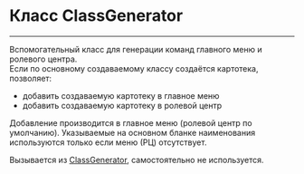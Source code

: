 ﻿---
Link: CMP.ClassGenerator
---

# Класс ClassGenerator
---

Вспомогательный класс для генерации команд главного меню и ролевого центра.  
Если по основному создаваемому классу создаётся картотека, позволяет:
- добавить создаваемую картотеку в главное меню
- добавить создаваемую картотеку в ролевой центр

Добавление производится в главное меню (ролевой центр по умолчанию).
Указываемые на основном бланке наименования используются только если
меню (РЦ) отсутствует.

Вызывается из [ClassGenerator](ClassGenerator), самостоятельно не используется.